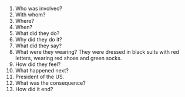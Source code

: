 1. Who was involved?
2. With whom?
3. Where?
4. When?
5. What did they do? 
6. Why did they do it?
7. What did they say?
8. What were they wearing? They were dressed in black suits with red letters, wearing red shoes and green socks.
9. How did they feel?
10. What happened next?
11. President of the US.
12. What was the consequence?
13. How did it end?
